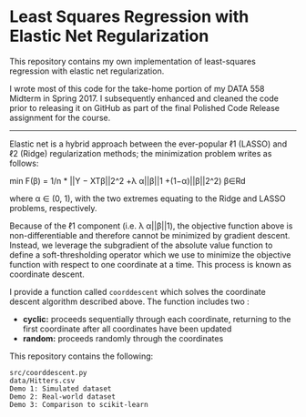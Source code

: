 Least Squares Regression with Elastic Net Regularization
=================

This repository contains my own implementation of least-squares regression with elastic net regularization.

I wrote most of this code for the take-home portion of my DATA 558 Midterm in Spring 2017. I subsequently enhanced and cleaned the code prior to releasing it on GitHub as part of the final Polished Code Release assignment for the course.

---------------

Elastic net is a hybrid approach between the ever-popular ℓ1 (LASSO) and ℓ2 (Ridge) regularization methods; the minimization problem writes as follows:

min F(β) = 1/n * ||Y − XTβ||2^2 +λ α||β||1 +(1−α)||β||2^2)
β∈Rd

where α ∈ (0, 1), with the two extremes equating to the Ridge and LASSO problems, respectively.

Because of the ℓ1 component (i.e. λ α||β||1), the objective function above is non-differentiable and therefore cannot be minimized by gradient descent. Instead, we leverage the subgradient of the absolute value function to define a soft-thresholding operator which we use to minimize the objective function with respect to one coordinate at a time. This process is known as coordinate descent.

I provide a function called `coorddescent` which solves the coordinate descent algorithm described above. The function includes two :

* **cyclic:** proceeds sequentially through each coordinate, returning to the first coordinate after all coordinates have been updated
* **random:** proceeds randomly through the coordinates

This repository contains the following:

```
src/coorddescent.py
data/Hitters.csv
Demo 1: Simulated dataset
Demo 2: Real-world dataset
Demo 3: Comparison to scikit-learn
```
